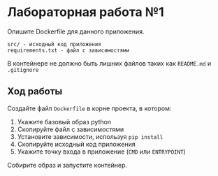# Лабораторная работа №1

Опишите Dockerfile для данного приложения.

```
src/ - исходный код приложения
requirements.txt - файл с зависимостями
```

В контейнере не должно быть лишних файлов таких как `README.md` и `.gitignore`

## Ход работы
Создайте файл `Dockerfile` в корне проекта, в котором:
1. Укажите базовый образ python
2. Скопируйте файл с зависимостями
3. Установите зависимости, используя `pip install`
4. Скопируйте исходный код приложения
5. Укажите точку входа в приложение (`CMD` или `ENTRYPOINT`)

Собирите образ и запустите контейнер.